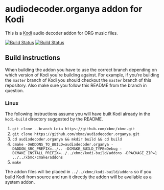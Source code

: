 # audiodecoder.organya addon for Kodi

This is a [Kodi](http://kodi.tv) audio decoder addon for ORG music files.

[![Build Status](https://travis-ci.org/xbmc/audiodecoder.organya.svg?branch=master)](https://travis-ci.org/xbmc/audiodecoder.organya)
[![Build Status](https://dev.azure.com/teamkodi/binary-addons/_apis/build/status/xbmc.audiodecoder.openmpt?branchName=Leia)](https://dev.azure.com/teamkodi/binary-addons/_build/latest?definitionId=10&branchName=Leia)
<!--- [![Build Status](https://ci.appveyor.com/api/projects/status/github/xbmc/audiodecoder.organya?svg=true)](https://ci.appveyor.com/project/xbmc/audiodecoder-organya) -->

## Build instructions

When building the addon you have to use the correct branch depending on which version of Kodi you're building against. 
For example, if you're building the `master` branch of Kodi you should checkout the `master` branch of this repository. 
Also make sure you follow this README from the branch in question.

### Linux

The following instructions assume you will have built Kodi already in the `kodi-build` directory 
suggested by the README.

1. `git clone --branch Leia https://github.com/xbmc/xbmc.git`
2. `git clone https://github.com/xbmc/audiodecoder.organya.git`
3. `cd audiodecoder.organya && mkdir build && cd build`
4. `cmake -DADDONS_TO_BUILD=audiodecoder.organya -DADDON_SRC_PREFIX=../.. -DCMAKE_BUILD_TYPE=Debug -DCMAKE_INSTALL_PREFIX=../../xbmc/kodi-build/addons -DPACKAGE_ZIP=1 ../../xbmc/cmake/addons`
5. `make`

The addon files will be placed in `../../xbmc/kodi-build/addons` so if you build Kodi from source and run it directly 
the addon will be available as a system addon.
